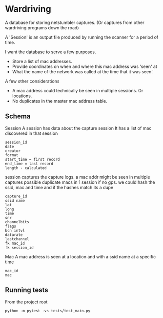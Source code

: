 # Wardriving
A database for storing netstumbler captures. (Or captures from other wardriving programs down the road)

A 'Session' is an output file produced by running the scanner for a period of time.

I want the database to serve a few purposes.
- Store a list of mac addresses.
- Provide coordinates on when and where this mac address was 'seen' at
- What the name of the network was called at the time that it was seen.'

A few other considerations
- A mac address could technically be seen in multiple sessions. Or locations.
- No duplicates in the master mac address table.

## Schema

Session
A session has data about the capture session
It has a list of mac discovered in that session
```plain
session_id
date
creator
format
start_time = first record
end_time = last record
length - calculated
```


session captures
the capture logs. a mac addr might be seen in multiple captures
possible duplicate macs in 1 session if no gps. we could hash the ssid, mac and time and if the hashes match its a dupe
```plain
capture_id
ssid name
lat
long
time
snr
channelbits
flags
bcn intvl
datarate
lastchannel
fk mac_id
fk session_id
```


Mac
A mac address is seen at a location and with a ssid name at a specific time
```plain
mac_id
mac
```

## Running tests
From the project root
```shell
python -m pytest -vs tests/test_main.py
```
